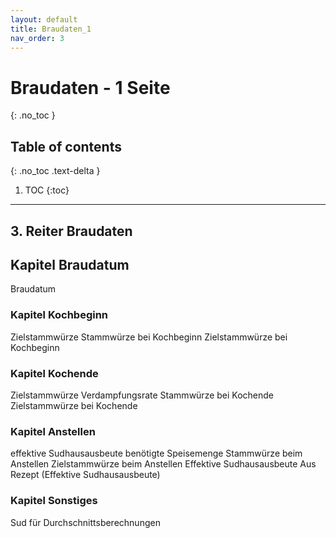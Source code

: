 ```yaml
---
layout: default
title: Braudaten_1
nav_order: 3
---
```


# Braudaten - 1 Seite
{: .no_toc }

## Table of contents
{: .no_toc .text-delta }

1. TOC
{:toc}

---
## 3. Reiter Braudaten
## Kapitel Braudatum
Braudatum

### Kapitel Kochbeginn
Zielstammwürze
Stammwürze bei Kochbeginn
Zielstammwürze bei Kochbeginn

### Kapitel Kochende
Zielstammwürze
Verdampfungsrate
Stammwürze bei Kochende
Zielstammwürze bei Kochende

### Kapitel Anstellen
effektive Sudhausausbeute
benötigte Speisemenge
Stammwürze beim Anstellen
Zielstammwürze beim Anstellen
Effektive Sudhausausbeute
Aus Rezept (Effektive Sudhausausbeute)

### Kapitel Sonstiges
Sud für Durchschnittsberechnungen